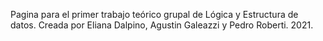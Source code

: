 Pagina para el primer trabajo teórico grupal de Lógica y Estructura de datos. Creada por Eliana Dalpino, Agustin Galeazzi y Pedro Roberti. 2021.
